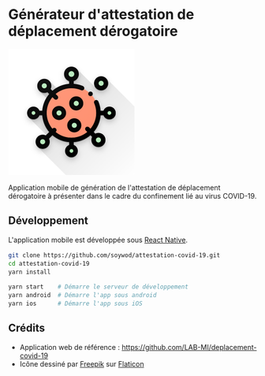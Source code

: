 # Générateur d'attestation de déplacement dérogatoire

<img src="https://raw.githubusercontent.com/soywod/attestation-covid-19/master/android/app/src/main/res/ic_launcher.png" width="256" height="256" />

Application mobile de génération de l'attestation de déplacement dérogatoire à présenter dans le cadre du confinement lié au virus COVID-19.

## Développement

L'application mobile est développée sous [React
Native](https://reactnative.dev/).

```bash
git clone https://github.com/soywod/attestation-covid-19.git
cd attestation-covid-19
yarn install
```

```bash
yarn start    # Démarre le serveur de développement
yarn android  # Démarre l'app sous android
yarn ios      # Démarre l'app sous iOS
```

## Crédits

  - Application web de référence : https://github.com/LAB-MI/deplacement-covid-19
  - Icône dessiné par [Freepik](https://www.flaticon.com/authors/freepik) sur [Flaticon](https://www.flaticon.com/)
